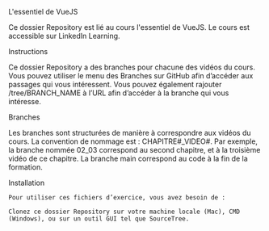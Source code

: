 L'essentiel de VueJS

Ce dossier Repository est lié au cours l'essentiel de VueJS. Le cours est accessible sur LinkedIn Learning. 


Instructions 

Ce dossier Repository a des branches pour chacune des vidéos du cours. Vous pouvez utiliser le menu des Branches sur GitHub afin d’accéder aux passages qui vous intéressent. Vous pouvez également rajouter /tree/BRANCH_NAME à l’URL afin d’accéder à la branche qui vous intéresse. 

Branches 

Les branches sont structurées de manière à correspondre aux vidéos du cours. La convention de nommage est : CHAPITRE#_VIDEO#. Par exemple, la branche nommée 02_03 correspond au second chapitre, et à la troisième vidéo de ce chapitre.
La branche main correspond au code à la fin de la formation. 

Installation 

    Pour utiliser ces fichiers d’exercice, vous avez besoin de : 

    Clonez ce dossier Repository sur votre machine locale (Mac), CMD (Windows), ou sur un outil GUI tel que SourceTree. 

